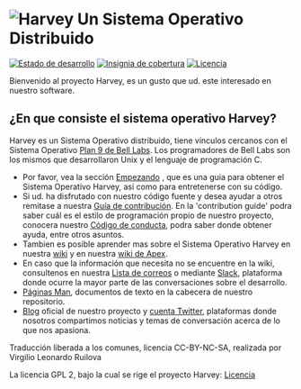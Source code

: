 ![Harvey](https://harvey-os.org/img/harvey-os-logo.png)
Un Sistema Operativo Distribuido
=====
[![Estado de desarrollo](https://travis-ci.org/Harvey-OS/harvey.svg?branch=master)](https://travis-ci.org/Harvey-OS/harvey)
[![Insignia de cobertura](https://scan.coverity.com/projects/5328/badge.svg)](https://scan.coverity.com/projects/5328)
[![Licencia](https://img.shields.io/aur/license/yaourt.svg)](https://github.com/Harvey-OS/harvey/blob/master/LICENSE.gpl)

Bienvenido al proyecto Harvey, es un gusto que ud. este interesado en nuestro software.

## ¿En que consiste el sistema operativo Harvey?

Harvey es un Sistema Operativo distribuido, tiene vínculos cercanos con el Sistema Operativo [Plan 9 de Bell Labs](https://en.wikipedia.org/wiki/Plan_9_from_Bell_Labs). Los programadores de Bell Labs son los mismos que desarrollaron Unix y el lenguaje de programación C.

- Por favor, vea la sección 
  [Empezando](https://github.com/Harvey-OS/harvey/wiki/Getting-Started)
  , que es una guia para obtener el Sistema Operativo Harvey, asi como para entretenerse con su código.
- Si ud. ha disfrutado con nuestro código fuente y desea ayudar a otros remitase a nuestra 
  [Guía de contribución](https://github.com/Harvey-OS/harvey/blob/master/CONTRIBUTING.md).
  En la 'contribution guide' podra saber cuál es el estilo de programación propio de nuestro proyecto, conocera nuestro 
  [Código de conducta](https://github.com/Harvey-OS/harvey/wiki/Code-of-Conduct),
  podra saber donde obtener ayuda, entre otros asuntos.
- Tambien es posible aprender mas sobre el Sistema Operativo Harvey en nuestra 
  [wiki](https://github.com/Harvey-OS/harvey/wiki) y en nuestra 
  [wiki de Apex](https://github.com/Harvey-OS/apex/wiki).
- En caso que la información que necesita no se encuentre en la wiki, consultenos en nuestra 
  [Lista de correos](https://groups.google.com/forum/#!forum/harvey) o mediante 
  [Slack](https://harvey-slack.herokuapp.com/), plataforma donde ocurre la mayor parte de las conversaciones sobre el desarrollo.
- [Páginas Man](https://sevki.io/harvey/sys/man/1/0intro), documentos de texto en la cabecera de nuestro repositorio.
- [Blog](https://blog.harvey-os.org) oficial de nuestro proyecto y 
  [cuenta Twitter](https://twitter.com/harvey_os), plataformas donde nosotros compartimos noticias y temas de conversación acerca de lo que nos apasiona.

Traducción liberada a los comunes, licencia CC-BY-NC-SA, realizada por Virgilio Leonardo Ruilova

La licencia GPL 2, bajo la cual se rige el proyecto Harvey: [Licencia](https://github.com/Harvey-OS/harvey/blob/master/LICENSE.gpl)

